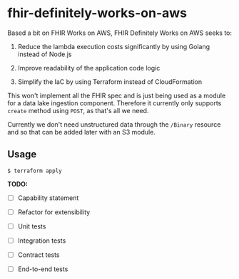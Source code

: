 # fhir-definitely-works-on-aws

Based a bit on FHIR Works on AWS, FHIR Definitely Works on AWS seeks to:

1. Reduce the lambda execution costs significantly by using Golang instead of Node.js

2. Improve readability of the application code logic

3. Simplify the IaC by using Terraform instead of CloudFormation

This won't implement all the FHIR spec and is just being used as a module for a data lake ingestion component. Therefore it currently only supports `create` method using `POST`, as that's all we need.

Currently we don't need unstructured data through the `/Binary` resource and so that can be added later with an S3 module.

## Usage
```
$ terraform apply
```


**TODO:**

- [ ] Capability statement
- [ ] Refactor for extensibility

- [ ] Unit tests
- [ ] Integration tests
- [ ] Contract tests
- [ ] End-to-end tests
